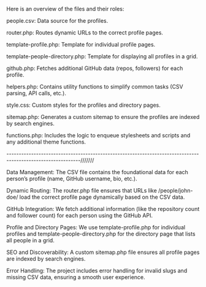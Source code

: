 Here is an overview of the files and their roles:

people.csv: Data source for the profiles.

router.php: Routes dynamic URLs to the correct profile pages.

template-profile.php: Template for individual profile pages.

template-people-directory.php: Template for displaying all profiles in a grid.

github.php: Fetches additional GitHub data (repos, followers) for each profile.

helpers.php: Contains utility functions to simplify common tasks (CSV parsing, API calls, etc.).

style.css: Custom styles for the profiles and directory pages.

sitemap.php: Generates a custom sitemap to ensure the profiles are indexed by search engines.

functions.php: Includes the logic to enqueue stylesheets and scripts and any additional theme functions.

------------------------------------------------------------------------------------------------------------///////

Data Management: The CSV file contains the foundational data for each person’s profile (name, GitHub username, bio, etc.).

Dynamic Routing: The router.php file ensures that URLs like /people/john-doe/ load the correct profile page dynamically based on the CSV data.

GitHub Integration: We fetch additional information (like the repository count and follower count) for each person using the GitHub API.

Profile and Directory Pages: We use template-profile.php for individual profiles and template-people-directory.php for the directory page that lists all people in a grid.

SEO and Discoverability: A custom sitemap.php file ensures all profile pages are indexed by search engines.

Error Handling: The project includes error handling for invalid slugs and missing CSV data, ensuring a smooth user experience.

